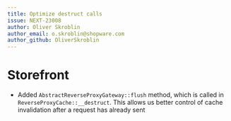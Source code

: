 ```yaml
---
title: Optimize destruct calls
issue: NEXT-23008
author: Oliver Skroblin
author_email: o.skroblin@shopware.com
author_github: OliverSkroblin
---
```

# Storefront
* Added `AbstractReverseProxyGateway::flush` method, which is called in `ReverseProxyCache::__destruct`. This allows us better control of cache invalidation after a request has already sent 